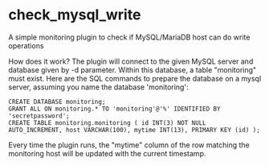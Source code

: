# check_mysql_write
A simple monitoring plugin to check if MySQL/MariaDB host can do write operations

How does it work?
The plugin will connect to the given MySQL server and database given by -d parameter.
Within this database, a table "monitoring" must exist.
Here are the SQL commands to prepare the database on a mysql server, assuming you name the database 'monitoring':

```
CREATE DATABASE monitoring;
GRANT ALL ON monitoring.* TO 'monitoring'@'%' IDENTIFIED BY 'secretpassword';
CREATE TABLE monitoring.monitoring ( id INT(3) NOT NULL AUTO_INCREMENT, host VARCHAR(100), mytime INT(13), PRIMARY KEY (id) );
```

Every time the plugin runs, the "mytime" column of the row matching the monitoring host will be updated with the current timestamp.
